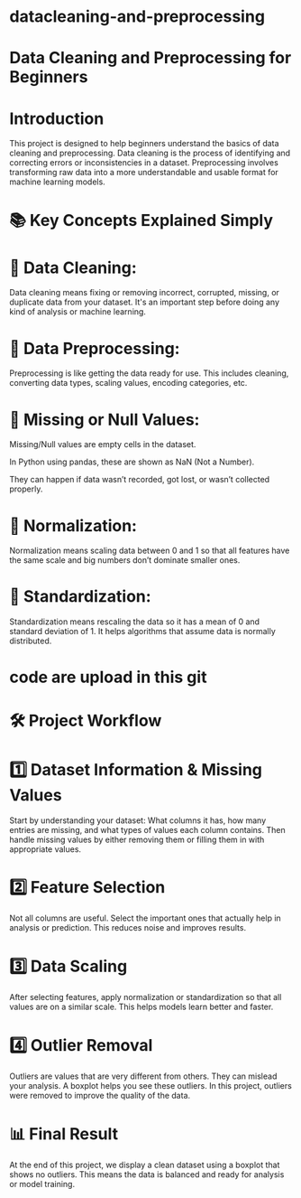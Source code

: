 # datacleaning-and-preprocessing

# Data Cleaning and Preprocessing for Beginners
# Introduction
This project is designed to help beginners understand the basics of data cleaning and preprocessing. Data cleaning is the process of identifying and correcting errors or inconsistencies in a dataset. Preprocessing involves transforming raw data into a more understandable and usable format for machine learning models.
# 📚 Key Concepts Explained Simply
# 🔹 Data Cleaning:
Data cleaning means fixing or removing incorrect, corrupted, missing, or duplicate data from your dataset. It's an important step before doing any kind of analysis or machine learning.

# 🔹 Data Preprocessing:
Preprocessing is like getting the data ready for use. This includes cleaning, converting data types, scaling values, encoding categories, etc.

# 🔹 Missing or Null Values:
Missing/Null values are empty cells in the dataset.

In Python using pandas, these are shown as NaN (Not a Number).

They can happen if data wasn’t recorded, got lost, or wasn’t collected properly.

# 🔹 Normalization:
Normalization means scaling data between 0 and 1 so that all features have the same scale and big numbers don’t dominate smaller ones.

# 🔹 Standardization:
Standardization means rescaling the data so it has a mean of 0 and standard deviation of 1. It helps algorithms that assume data is normally distributed.

# code are upload in this git 

# 🛠️ Project Workflow

# 1️⃣ Dataset Information & Missing Values
Start by understanding your dataset: What columns it has, how many entries are missing, and what types of values each column contains. Then handle missing values by either removing them or filling them in with appropriate values.

# 2️⃣ Feature Selection
Not all columns are useful. Select the important ones that actually help in analysis or prediction. This reduces noise and improves results.

# 3️⃣ Data Scaling
After selecting features, apply normalization or standardization so that all values are on a similar scale. This helps models learn better and faster.

# 4️⃣ Outlier Removal
Outliers are values that are very different from others. They can mislead your analysis. A boxplot helps you see these outliers. In this project, outliers were removed to improve the quality of the data.

# 📊 Final Result
At the end of this project, we display a clean dataset using a boxplot that shows no outliers. This means the data is balanced and ready for analysis or model training.
